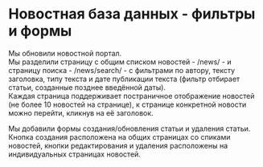 # **Новостная база данных - фильтры и формы**  
  
Мы обновили новостной портал.  
Мы разделили страницу с общим списком новостей - /news/ - и страницу поиска - /news/search/ - с фильтрами по автору, тексту заголовка, типу текста и дате публикации текста 
(фильтр отбирает статьи, созданные позднее введённой даты).  
Каждая страница поддерживает постраничное отображение новостей (не более 10 новостей на странице), к странице конкретной новости можно перейти, кликнув на её заголовок.  
  
Мы добавили формы создания/обновления статьи и удаления статьи. Кнопка создания расположена на общих страницах со спиками новостей, 
кнопки редактирования и удаления расположены на индивидуальных страницах новостей.  
